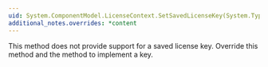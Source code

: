 ```yaml
---
uid: System.ComponentModel.LicenseContext.SetSavedLicenseKey(System.Type,System.String)
additional_notes.overrides: *content
---
```


<p>This method does not provide support for a saved license key. Override this method and the <xref href="System.ComponentModel.LicenseContext.GetSavedLicenseKey(System.Type,System.Reflection.Assembly)"></xref> method to implement a key.</p>



